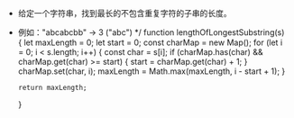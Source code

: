 - 给定一个字符串，找到最长的不包含重复字符的子串的长度。
- 例如："abcabcbb" → 3 ("abc")
  \*/
  function lengthOfLongestSubstring(s) {
  let maxLength = 0;
  let start = 0;
  const charMap = new Map();
  for (let i = 0; i < s.length; i++) {
  const char = s[i];
  if (charMap.has(char) && charMap.get(char) >= start) {
  start = charMap.get(char) + 1;
  }
  charMap.set(char, i);
  maxLength = Math.max(maxLength, i - start + 1);
  }

      return maxLength;

  }
